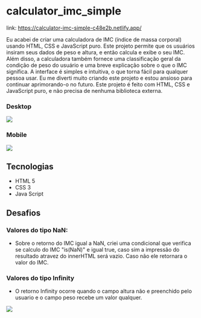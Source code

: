 # calculator_imc_simple

link: https://calculator-imc-simple-c48e2b.netlify.app/

Eu acabei de criar uma calculadora de IMC (índice de massa corporal) usando HTML, CSS e JavaScript puro. Este projeto permite que os usuários insiram seus dados de peso e altura, e então calcula e exibe o seu IMC. Além disso, a calculadora também fornece uma classificação geral da condição de peso do usuário e uma breve explicação sobre o que o IMC significa. A interface é simples e intuitiva, o que torna fácil para qualquer pessoa usar. Eu me diverti muito criando este projeto e estou ansioso para continuar aprimorando-o no futuro. Este projeto é feito com HTML, CSS e JavaScript puro, e não precisa de nenhuma biblioteca externa.

### Desktop
![](https://i.postimg.cc/MZ7nx7ky/Screenshot-2.png)

### Mobile
![](https://i.postimg.cc/nVkGn3Px/Screenshot-4.png)

## Tecnologias
- HTML 5
- CSS 3
- Java Script

## Desafios
### Valores do tipo NaN:
  - Sobre o retorno do IMC igual a NaN, criei uma condicional que verifica se calculo do IMC "is(NaN)" e igual true, caso sim a impressão do            resultado atravez do innerHTML será vazio. Caso não ele retornara o valor do IMC. 
  
### Valores do tipo Infinity
- O retorno Infinity ocorre quando o campo altura não e preenchido pelo usuario e o campo peso recebe um valor qualquer. 

![](https://i.postimg.cc/Jz9jhjxM/infinity.png)

